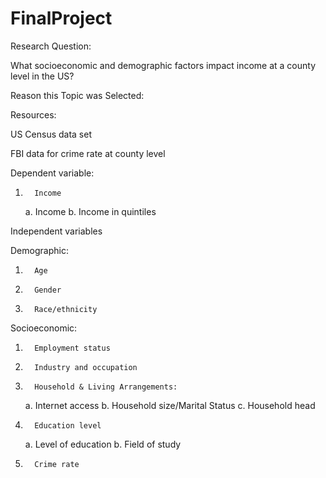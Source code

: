 # FinalProject


Research Question:

What socioeconomic and demographic factors impact income at a county level in the US?

Reason this Topic was Selected:

Resources:

US Census data set

FBI data for crime rate at county level 
 
Dependent variable:
1.       Income
    a.       Income
    b.       Income in quintiles

Independent variables

Demographic:

1.       Age
2.       Gender
3.       Race/ethnicity


Socioeconomic:

1.       Employment status
2.       Industry and occupation
3.       Household & Living Arrangements:
   a.       Internet access
   b.       Household size/Marital Status
   c.       Household head
4.       Education level
   a.       Level of education
   b.       Field of study
5.       Crime rate 


